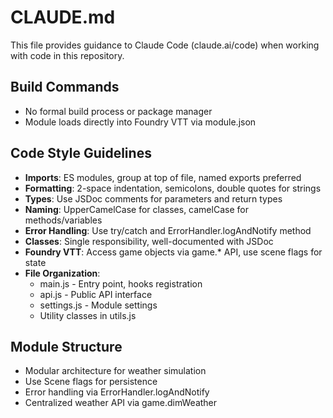 # CLAUDE.md

This file provides guidance to Claude Code (claude.ai/code) when working with code in this repository.

## Build Commands
- No formal build process or package manager
- Module loads directly into Foundry VTT via module.json

## Code Style Guidelines
- **Imports**: ES modules, group at top of file, named exports preferred
- **Formatting**: 2-space indentation, semicolons, double quotes for strings
- **Types**: Use JSDoc comments for parameters and return types
- **Naming**: UpperCamelCase for classes, camelCase for methods/variables
- **Error Handling**: Use try/catch and ErrorHandler.logAndNotify method
- **Classes**: Single responsibility, well-documented with JSDoc
- **Foundry VTT**: Access game objects via game.* API, use scene flags for state
- **File Organization**: 
  - main.js - Entry point, hooks registration 
  - api.js - Public API interface
  - settings.js - Module settings
  - Utility classes in utils.js
  
## Module Structure
- Modular architecture for weather simulation
- Use Scene flags for persistence
- Error handling via ErrorHandler.logAndNotify
- Centralized weather API via game.dimWeather